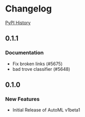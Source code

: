 # Changelog

[PyPI History][1]

[1]: https://pypi.org/project/google-cloud-automl/#history

## 0.1.1

### Documentation
- Fix broken links (#5675)
- bad trove classifier (#5648)

## 0.1.0

### New Features
- Initial Release of AutoML v1beta1


